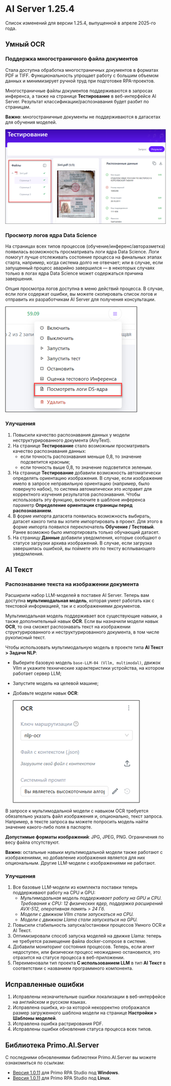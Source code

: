 # AI Server 1.25.4

Список изменений для версии 1.25.4, выпущенной в апреле 2025-го года.

## Умный OCR

### Поддержка многостраничного файла документов

Стала доступна обработка многостраничных документов в форматах PDF и TIFF. Функциональность упрощает работу с большим объемом данных и минимизирует ручной труд при подготовке RPA-проектов. 

Многостраничные файлы документов поддерживаются в запросах инференса, а также на странице **Тестирование** в веб-интерфейсе AI Server. Результат классификации/распознавания будет разбит по страницам.
  
**Важно**: многостраничные документы не поддерживаются в датасетах для обучения моделей.

![](<../../release-notes/resources/ai-server/1-25-4/testingresults-manypagespdf.png>)


### Просмотр логов ядра Data Science

На страницах всех типов процессов (обучение/инференс/авторазметка) появилась возможность просматривать логи ядра Data Science. Логи помогут лучше отслеживать состояние процесса на финальных этапах старта, например, когда система долго не отвечает; или в случае, если запущенный процесс аварийно завершился — в некоторых случаях только в логах ядра Data Science может содержаться причина завершения. 

Опция просмотра логов доступна в меню действий процесса. В случае, если логи содержат ошибки, вы можете скопировать список логов и отправить их разработчикам AI Server для получения консультации. 

![](<../../release-notes/resources/ai-server/1-25-4/processes-action-logs.png>)




### Улучшения

1. Повысили качество распознавания данных у модели неструктурированного документа (AnyText).
1. На странице **Тестирование** стало возможным просматривать качество распознавания данных:
   * если точность распознавания меньше 0,8, то значение подсветится красным;
   * если точность выше 0,8, то значение подсветится зеленым.
1. На странице **Тестирование** добавили возможность автоматически определять ориентацию изображения. В случае, если изображение имело в запросе неправильную ориентацию (например, было повернуто набок), то система автоматически это исправит для корректного изучения результатов распознавания. Чтобы использовать эту функцию, включите в шаблоне инференса параметр **Определение ориентации страницы перед распознаванием**. 
1. В форме импорта датасета появилась возможность выбирать, датасет какого типа вы хотите импортировать в проект. Для этого в форме импорта появился переключатель **Обучение / Тестовый**. Ранее возможно было импортировать только обучающий датасет.
1. На страницу **Данные** добавили уведомления, которые сообщают о статусе загрузки архива изображений. В случае, если загрузка завершилась ошибкой, вы поймете это по тексту всплывающего уведомления.


## AI Текст

### Распознавание текста на изображении документа

Расширили набор LLM-моделей в поставке AI Server. Теперь вам доступна **мультимодальная модель**, которая умеет работать как с текстовой информацией, так и с изображениями документов. 

Мультимодальная модель поддерживает все существующие навыки, а также дополнительный навык **OCR**. Если вы назначили модели навык **OCR**, то она сможет распознавать текст на изображении структурированного и неструктурированного документа, в том числе рукописный текст. 

Чтобы использовать мультимодальную модель в проекте типа **AI Текст > Задачи NLP**:
* Выберите базовую модель `base-LLM-04 (Vllm, multimodal)`, движок Vllm и укажите технические характеристики устройства, на котором работает сервер LLM;
* Запустите модель на целевой машине;
* Добавьте модели навык **OCR**:

  ![](<../../release-notes/resources/ai-server/1-25-4/ocr-skill.png>)

В запросе к мультимодальной модели с навыком OCR требуется обязательно указать файл изображения и, опционально, текст запроса. Например, в тексте запроса вы можете попросить модель найти значение какого-либо поля в паспорте.

**Допустимые форматы изображений**: JPG, JPEG, PNG. Ограничения по весу файла отсутствуют.

**Важно:** остальные навыки мультимодальной модели также работают с изображениями, но добавление изображения является для них опциональным. Другие LLM-модели с изображениями не работают.
  

### Улучшения

1. Все базовые LLM-модели из комплекта поставки теперь поддерживают работу на CPU и GPU:
   * *Мультимодальная модель поддерживает работу на GPU и CPU. Требования к CPU: 12 физических ядер, поддержка расширений AVX-512, оперативная память > 24 Гб.*
   * *Модели с движком Vllm стали запускаться на CPU.*
   * *Модели с движком Llama стали запускаться на GPU.*
1. Повысили стабильность запуска/остановки процессов Умного OCR и AI Текст.
1. Оптимизировали способ запуска моделей на движке Llama: теперь не требуется размещение файла docker-compose в системе.
1. Добавили мониторинг состояния процессов. Теперь, если агент недоступен, или физически процесс неожиданно остановился, это отразится на статусе процесса в веб-приложении.
1. Переименовали тип проекта **С использованием LLM** в тип **AI Текст** в соответствии с названием программного компонента.


## Исправленные ошибки 

1. Исправлены незначительные ошибки локализации в веб-интерфейсе на английском и русском языках. 
1. Исправлена ошибка, из-за которой некорректно отображался размер загруженного шаблона модели на странице **Настройки > Шаблоны моделей**.
1. Исправлена ошибка растрирования PDF.
1. Исправлены ошибки обновления статуса процесса всех типов.


## Библиотека Primo.AI.Server

С последними обновлениями библиотеки Primo.AI.Server вы можете ознакомиться по ссылкам:
* [Версия 1.0.11](https://docs.primo-rpa.ru/primo-rpa/release-notes/packages/windows/primo-ai-server/1.0.11) для Primo RPA Studio под **Windows**. 
* [Версия 1.0.11](https://docs.primo-rpa.ru/primo-rpa/release-notes/packages/linux/primo-ai-server/1-0-11) для Primo RPA Studio под **Linux**.
